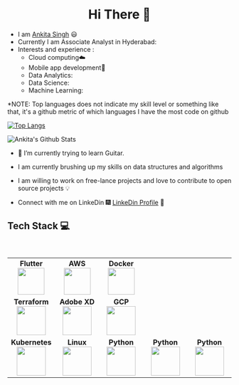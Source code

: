 <h1 align="center"> Hi There 👋 </h1>

* I am [Ankita Singh](https://www.linkedin.com/in/ankita-singh-7b8860184/) :smiley:	 <br>
* Currently I am Associate Analyst in Hyderabad:
* Interests and experience :
  * Cloud computing:cloud:
  * Mobile app development:iphone:
  * Data Analytics:
  * Data Science:
  * Machine Learning:
  
*NOTE: Top languages does not indicate my skill level or something like that, it's a github metric of which languages I have the most code on github

[![Top Langs](https://github-readme-stats.vercel.app/api/top-langs/?username=ankita127singh&langs_count=12&layout=compact&theme=radical&title_color=8E2DE2&text_color=fff)](https://github.com/anuraghazra/github-readme-stats)


![Ankita's Github Stats](https://github-readme-stats.vercel.app/api?username=ankita127singh&show_icons=true_color=fff&icon_color=79ff97&text_color=9f9f9f&bg_color=151515) 
<br>
<!--![Top Langs](https://github-readme-stats.vercel.app/api/top-langs/?username=T&theme=radical&title_color=8E2DE2&text_color=fff)
<br>-->

<!--Tusar6701/Tusar6701 is a ✨ special ✨ repository because its `README.md` (this file) appears on your GitHub profile.
- 👯 I’m looking to collaborate on ...
- 💬 Ask me about ...
 *📫 How to reach me: tusar.mahapatra08@gmail.com
- 😄 Pronouns: ...
- :musical_score: I play the Guitar :guitar: and the Keyboard :musical_keyboard:
- 
- ⚡ Fun fact: ...
Here are some ideas to get you started:
-->

- 🔭 I’m currently trying to learn Guitar.





<!--* I have done multiple projects ranging from the field of Devops , Backend to Cloud Computing and Automation :file_cabinet: .-->

* I am currently brushing up my skills on data structures and algorithms

* I am willing to work on free-lance projects and love to  contribute to open source projects :bulb:

<!--* :magnet: You can checkout my projects from here :fire: - [![projects](https://forthebadge.com/images/badges/check-it-out.svg)](https://github.com/DiptoChakrabarty/DiptoChakrabarty/blob/master/Projects.md)-->

* Connect with me on LinkeDin :fireworks: [LinkeDin Profile](https://www.linkedin.com/in/ankita-singh-7b8860184/) :sparkler:

</a>


## Tech Stack :computer:

<br>
<table>
<tbody>
 <tr>
<td align="center" width="20%">
<span><b><center>Flutter</center></b></span> 
<img height=60px src="https://seeklogo.com/images/F/flutter-logo-304BF94F55-seeklogo.com.png"> 
</td>

<td align="center" width="20%">
<span><b><center>AWS</center></b></span> 
<img height=60px src="https://encrypted-tbn0.gstatic.com/images?q=tbn%3AANd9GcQV9AyEyvrlIJLOfbxFLfOr03Qy5gRL0txWMQ&usqp=CAU"> 
</td>

<td align="center" width="20%">
<span><b><center>Docker</center></b></span> 
<img height=60px src="https://encrypted-tbn0.gstatic.com/images?q=tbn%3AANd9GcTApU_6Eg4oWx3NMhLifHmNEkxjeMxfd3oGUA&usqp=CAU"> 
</td>
</tr>

<tr>
<td align="center" width="20%">
<span><b><center>Terraform</center></b></span> 
<img height=65px src="https://www.terraform.io/assets/images/og-image-8b3e4f7d.png"> 
</td>

<td align="center" width="20%">
<span><b><center>Adobe XD</center></b></span> 
<img height=65px src="https://p1.hiclipart.com/preview/855/164/912/adobe-suite-for-macos-stacks-adobe-xd-icon-png-icon.jpg"> 
</td>

<td align="center" width="20%">
<span><b><center>GCP</center></b></span> 
<img height=65px src="https://cloud.google.com/images/social-icon-google-cloud-1200-630.png"> 
</td>
</tr>

<tr>
<td align="center" width="20%">
<span><b><center>Kubernetes</center></b></span> 
<img height=65px src="https://d15shllkswkct0.cloudfront.net/wp-content/blogs.dir/1/files/2019/05/Kubernetes_New.png"> 
</td>

<td align="center" width="20%">
<span><b><center>Linux</center></b></span> 
<img height=65px src="https://upload.wikimedia.org/wikipedia/commons/a/af/Tux.png"> 
</td>



<td align="center" width="20%">
<span><b><center>Python</center></b></span> 
<img height=65px src="https://www.python.org/static/community_logos/python-logo.png"> 
</td>

<td align="center" width="20%">
<span><b><center>Python</center></b></span> 
<img height=65px src="https://www.google.com/imgres?imgurl=https%3A%2F%2Fwww.engineeringforchange.org%2Fwp-content%2Fuploads%2F2018%2F08%2Fqlik-sense-logo.png&imgrefurl=https%3A%2F%2Fwww.engineeringforchange.org%2Fsolutions%2Fproduct%2Fqlik-sense%2F&tbnid=2t3TDhAe2VnBlM&vet=12ahUKEwin3bjWoIX9AhWn0HMBHa4VA6QQMygGegUIARDsAQ..i&docid=jbUMe_aAW1ItHM&w=400&h=400&q=qliksense&safe=active&ved=2ahUKEwin3bjWoIX9AhWn0HMBHa4VA6QQMygGegUIARDsAQ"> 
</td>

<td align="center" width="20%">
<span><b><center>Python</center></b></span> 
<img height=65px src="https://www.google.com/imgres?imgurl=https%3A%2F%2Fd2vutrdw2j46fm.cloudfront.net%2F5e95d22e5aa8bf3a953eb9ae%2Fpublic%2F5f6363b111fc7e2678545978.png&imgrefurl=https%3A%2F%2Fmarketplace.thomsonreuters.com%2Fdetails%2Falteryx-designer-1&tbnid=dwG2GVHiibkYQM&vet=12ahUKEwjr___poIX9AhWyKbcAHdIRDw4QMygIegUIARDuAQ..i&docid=XMA7ewCN0pW0oM&w=320&h=320&q=Alteryx&safe=active&ved=2ahUKEwjr___poIX9AhWyKbcAHdIRDw4QMygIegUIARDuAQ"> 
</td>

</tr>


</tbody>
</table>





<!--## My Certifications :arrow_down:

- [Red Hat Certified System Administrator](https://drive.google.com/file/d/13EaKphJ3zC1vn1q-nevF6YoJuit_aeik/view?usp=sharing)
- [Red Hat Certified Specialist in Ansible Automation](https://drive.google.com/file/d/1Nf-0RHdcBAlj1-tMuMy_12cw9d3hGDgN/view?usp=sharing)
- [Red Hat Certified  Engineer](https://drive.google.com/file/d/1b2ivwSc9fu9V2E7OZ7jrk7YQMaN-T12i/view?usp=sharing) 

-->
